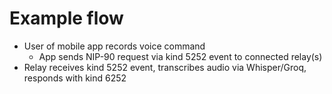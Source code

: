 # Example flow

- User of mobile app records voice command
  - App sends NIP-90 request via kind 5252 event to connected relay(s)
- Relay receives kind 5252 event, transcribes audio via Whisper/Groq, responds with kind 6252

